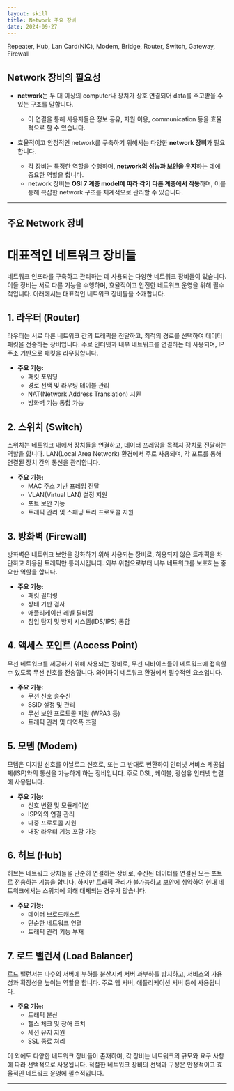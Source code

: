 ```yaml
---
layout: skill
title: Network 주요 장비
date: 2024-09-27
---
```





<!-- # Network를 구성하는 장비의 종류

- Cable, Repeater, Hub, Lan Card(NIC), Modem, Antenna, Bridge, Router, Switch, Gateway, Firewall, WAP(Wireless Access Point) -->


Repeater, Hub, Lan Card(NIC), Modem, Bridge, Router, Switch, Gateway, Firewall




## Network 장비의 필요성

- **network**는 두 대 이상의 computer나 장치가 상호 연결되어 data를 주고받을 수 있는 구조를 말합니다.
    - 이 연결을 통해 사용자들은 정보 공유, 자원 이용, communication 등을 효율적으로 할 수 있습니다.

- 효율적이고 안정적인 network를 구축하기 위해서는 다양한 **network 장비**가 필요합니다.
    - 각 장비는 특정한 역할을 수행하며, **network의 성능과 보안을 유지**하는 데에 중요한 역할을 합니다.
    - network 장비는 **OSI 7 계층 model에 따라 각기 다른 계층에서 작동**하며, 이를 통해 복잡한 network 구조를 체계적으로 관리할 수 있습니다.




---



## 주요 Network 장비




# 대표적인 네트워크 장비들

네트워크 인프라를 구축하고 관리하는 데 사용되는 다양한 네트워크 장비들이 있습니다. 이들 장비는 서로 다른 기능을 수행하며, 효율적이고 안전한 네트워크 운영을 위해 필수적입니다. 아래에서는 대표적인 네트워크 장비들을 소개합니다.

## 1. 라우터 (Router)

라우터는 서로 다른 네트워크 간의 트래픽을 전달하고, 최적의 경로를 선택하여 데이터 패킷을 전송하는 장비입니다. 주로 인터넷과 내부 네트워크를 연결하는 데 사용되며, IP 주소 기반으로 패킷을 라우팅합니다.

- **주요 기능:**
  - 패킷 포워딩
  - 경로 선택 및 라우팅 테이블 관리
  - NAT(Network Address Translation) 지원
  - 방화벽 기능 통합 가능

## 2. 스위치 (Switch)

스위치는 네트워크 내에서 장치들을 연결하고, 데이터 프레임을 목적지 장치로 전달하는 역할을 합니다. LAN(Local Area Network) 환경에서 주로 사용되며, 각 포트를 통해 연결된 장치 간의 통신을 관리합니다.

- **주요 기능:**
  - MAC 주소 기반 프레임 전달
  - VLAN(Virtual LAN) 설정 지원
  - 포트 보안 기능
  - 트래픽 관리 및 스패닝 트리 프로토콜 지원

## 3. 방화벽 (Firewall)

방화벽은 네트워크 보안을 강화하기 위해 사용되는 장비로, 허용되지 않은 트래픽을 차단하고 허용된 트래픽만 통과시킵니다. 외부 위협으로부터 내부 네트워크를 보호하는 중요한 역할을 합니다.

- **주요 기능:**
  - 패킷 필터링
  - 상태 기반 검사
  - 애플리케이션 레벨 필터링
  - 침입 탐지 및 방지 시스템(IDS/IPS) 통합

## 4. 액세스 포인트 (Access Point)

무선 네트워크를 제공하기 위해 사용되는 장비로, 무선 디바이스들이 네트워크에 접속할 수 있도록 무선 신호를 전송합니다. 와이파이 네트워크 환경에서 필수적인 요소입니다.

- **주요 기능:**
  - 무선 신호 송수신
  - SSID 설정 및 관리
  - 무선 보안 프로토콜 지원 (WPA3 등)
  - 트래픽 관리 및 대역폭 조절

## 5. 모뎀 (Modem)

모뎀은 디지털 신호를 아날로그 신호로, 또는 그 반대로 변환하여 인터넷 서비스 제공업체(ISP)와의 통신을 가능하게 하는 장비입니다. 주로 DSL, 케이블, 광섬유 인터넷 연결에 사용됩니다.

- **주요 기능:**
  - 신호 변환 및 모듈레이션
  - ISP와의 연결 관리
  - 다중 프로토콜 지원
  - 내장 라우터 기능 포함 가능

## 6. 허브 (Hub)

허브는 네트워크 장치들을 단순히 연결하는 장비로, 수신된 데이터를 연결된 모든 포트로 전송하는 기능을 합니다. 하지만 트래픽 관리가 불가능하고 보안에 취약하여 현대 네트워크에서는 스위치에 의해 대체되는 경우가 많습니다.

- **주요 기능:**
  - 데이터 브로드캐스트
  - 단순한 네트워크 연결
  - 트래픽 관리 기능 부재

## 7. 로드 밸런서 (Load Balancer)

로드 밸런서는 다수의 서버에 부하를 분산시켜 서버 과부하를 방지하고, 서비스의 가용성과 확장성을 높이는 역할을 합니다. 주로 웹 서버, 애플리케이션 서버 등에 사용됩니다.

- **주요 기능:**
  - 트래픽 분산
  - 헬스 체크 및 장애 조치
  - 세션 유지 지원
  - SSL 종료 처리

이 외에도 다양한 네트워크 장비들이 존재하며, 각 장비는 네트워크의 규모와 요구 사항에 따라 선택적으로 사용됩니다. 적절한 네트워크 장비의 선택과 구성은 안정적이고 효율적인 네트워크 운영에 필수적입니다.

























---





<!-- ## OSI 7 계층과 각 계층의 Network 장비

- 각 계층의 장비는 해당 계층의 기능을 수행하기 위해 필요한 역할을 합니다.


### Layer 1. Physical 계층

- **장비** : Hub, Repeater, Cable.

- Physical 계층은 data의 실제 전송을 담당합니다.
    - 신호의 전달 매체와 전기적인 특성을 관리하며, data가 물리적으로 전송될 수 있는 환경을 제공합니다.

- Hub와 Repeater는 신호를 증폭하거나 분배하는 역할을 합니다.


### Layer 2. Data Link 계층

- **장비** : Switch, Bridge.

- Data Link 계층은 Physical 계층에서 전송된 data의 신뢰성을 보장합니다.
    - frame 단위로 data를 관리하며, MAC 주소를 기반으로 장치 간의 통신을 조정합니다.

- Switch는 network 내에서 data packet을 효율적으로 전달하는 역할을 합니다.


### Layer 3. Network 계층

- **장비** : Router, L3 Switch, 공유기.

- Network 계층은 data가 올바른 목적지로 전달될 수 있도록 경로를 설정합니다.
    - IP 주소를 기반으로 packet을 routing하며, 서로 다른 network 간의 통신을 가능하게 합니다.

- Router는 경로를 설정하는 대표적인 장비입니다.


### Layer 4. Transport 계층

- **장비** : Load Balancer, L4 Switch.

- Transport 계층은 data의 전송 신뢰성을 관리하고, 연결의 설정과 종료를 담당합니다.
    - 또한, data의 흐름을 제어하여 network traffic을 최적화합니다.

- Load Balancer는 server 간의 traffic 분산을 통해 system의 효율성을 높입니다.


### Layer 5. Session 계층

- **장비** : Gateway, Proxy Server.

- Session 계층은 통신 session의 설정, 관리, 종료를 담당합니다.
    - 두 장치 간의 연결을 유지하고, data 교환이 원활하게 이루어지도록 지원합니다.

- Gateway는 서로 다른 network protocol 간의 변환을 도와주며, Proxy Server는 client와 server 간의 중계 역할을 수행합니다.


### Layer 6. Presentation 계층

- **장비** : SSL Accelerator, Encryption 장비.

- Presentation 계층은 data의 암호화, 복호화, 압축 등을 처리하여 data의 형식을 관리합니다.
    - 이를 통해 data가 안전하게 전송되고, 다양한 형식의 data가 원활하게 처리될 수 있습니다.

- SSL Accelerator는 보안 communication을 지원하여 data의 안전성을 높입니다.


### Layer 7. Application 계층

- **장비** : Application Gateway, Web Server, L7 Switch.

- Application 계층은 사용자가 직접 상호작용하는 application service를 제공합니다.
    - 다양한 network service가 이 계층에서 동작하며, 사용자 요청을 처리하고 응답을 전달합니다.

- Web Server는 web application을 제공하며, Application Gateway는 특정 application에 대한 접근을 제어합니다. -->
